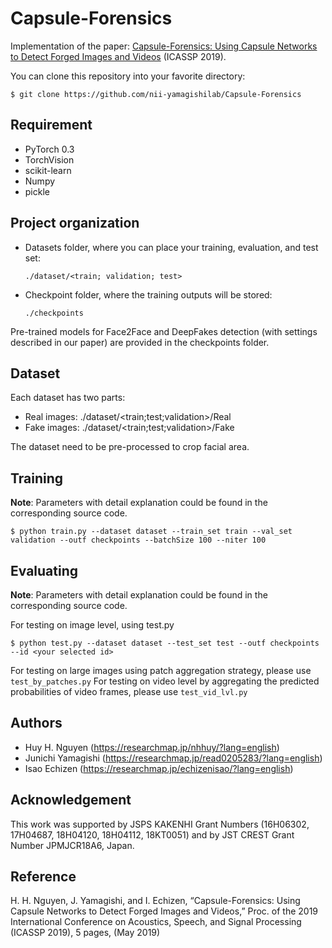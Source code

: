 # Capsule-Forensics

Implementation of the paper:  <a href="https://arxiv.org/abs/1810.11215">Capsule-Forensics: Using Capsule Networks to Detect Forged Images and Videos</a> (ICASSP 2019).

You can clone this repository into your favorite directory:

    $ git clone https://github.com/nii-yamagishilab/Capsule-Forensics

## Requirement
- PyTorch 0.3
- TorchVision
- scikit-learn
- Numpy
- pickle

## Project organization
- Datasets folder, where you can place your training, evaluation, and test set:

      ./dataset/<train; validation; test>
- Checkpoint folder, where the training outputs will be stored:

      ./checkpoints

Pre-trained models for Face2Face and DeepFakes detection (with settings described in our paper) are provided in the checkpoints folder.

## Dataset
Each dataset has two parts:
- Real images: ./dataset/\<train;test;validation\>/Real
- Fake images: ./dataset/\<train;test;validation\>/Fake

The dataset need to be pre-processed to crop facial area.

## Training
**Note**: Parameters with detail explanation could be found in the corresponding source code.

    $ python train.py --dataset dataset --train_set train --val_set validation --outf checkpoints --batchSize 100 --niter 100

## Evaluating
**Note**: Parameters with detail explanation could be found in the corresponding source code.

For testing on image level, using test.py

    $ python test.py --dataset dataset --test_set test --outf checkpoints --id <your selected id>
    
For testing on large images using patch aggregation strategy, please use `test_by_patches.py`
For testing on video level by aggregating the predicted probabilities of video frames, please use `test_vid_lvl.py`

## Authors
- Huy H. Nguyen (https://researchmap.jp/nhhuy/?lang=english)
- Junichi Yamagishi (https://researchmap.jp/read0205283/?lang=english)
- Isao Echizen (https://researchmap.jp/echizenisao/?lang=english)

## Acknowledgement
This work was supported by JSPS KAKENHI Grant Numbers (16H06302, 17H04687, 18H04120, 18H04112, 18KT0051) and by JST CREST Grant Number JPMJCR18A6, Japan.

## Reference
H. H. Nguyen, J. Yamagishi, and I. Echizen, “Capsule-Forensics: Using Capsule Networks to Detect Forged Images and Videos,” Proc. of the 2019 International Conference on Acoustics, Speech, and Signal Processing (ICASSP 2019), 5 pages, (May 2019)
